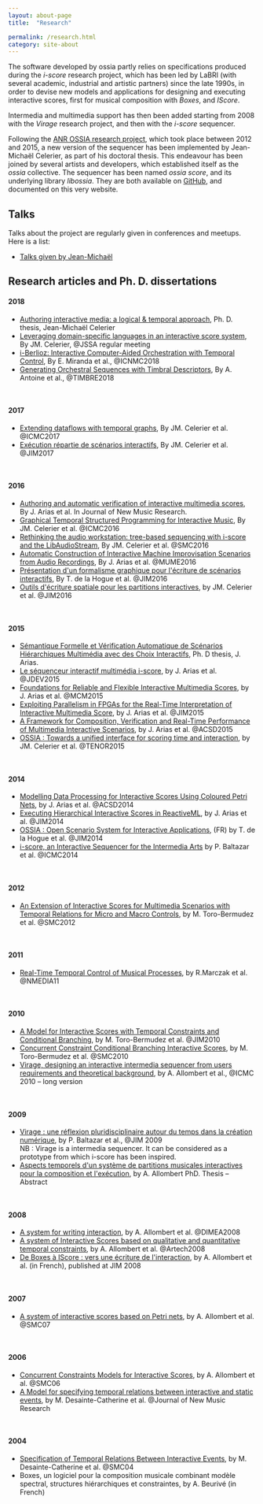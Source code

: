 ```yaml
---
layout: about-page
title:  "Research"

permalink: /research.html
category: site-about
---
```


The software developed by ossia partly relies on specifications produced during the *i-score* research project, which has been led by LaBRI (with several academic, industrial and artistic partners) since the late 1990s, in order to devise new models and applications for designing and executing interactive scores, first for musical composition with *Boxes*, and *IScore*.

Intermedia and multimedia support has then been added starting from 2008 with the *Virage* research project, and then with the *i-score* sequencer.

Following the [ANR OSSIA research project](https://anr.fr/Projet-ANR-12-CORD-0024), which took place between 2012 and 2015, a new version of the sequencer has been implemented by Jean-Michaël Celerier, as part of his doctoral thesis. This endeavour has been joined by several artists and developers, which established itself as the *ossia* collective. The sequencer has been named *ossia score*, and its underlying library *libossia*. They are both available on <a href="https://github.com/ossia">GitHub</a>, and documented on this very website.

<!--
For more details on *i-score*'s family tree and research process, an inheritance graph is available at the end of this page.
-->
## Talks
Talks about the project are regularly given in conferences and meetups. Here is a list: 
* [Talks given by Jean-Michaël](https://jcelerier.name/page/talks)

## Research articles and Ph. D. dissertations
#### 2018

* <a href="https://tel.archives-ouvertes.fr/tel-01947309/document">Authoring interactive media: a logical & temporal approach</a>, Ph. D. thesis, Jean-Michaël Celerier
* <a href="https://data.jssa.info/paper/2018v10n01/4.Celerier.pdf">Leveraging domain-specific languages in an interactive score system</a>, By JM. Celerier, @JSSA regular meeting
* <a href="https://pearl.plymouth.ac.uk/bitstream/handle/10026.1/11131/ICNMC_2018.pdf?sequence=1">i-Berlioz: Interactive Computer-Aided Orchestration with Temporal Control</a>, By E. Miranda et al., @ICNMC2018
* <a href="https://cmr.soc.plymouth.ac.uk/ICCMR%20Updates260918/TIMBRE2018.pdf">Generating Orchestral Sequences with Timbral Descriptors</a>, By A. Antoine et al., @TIMBRE2018
<pre>

</pre>
#### 2017
* <a href="https://hal.archives-ouvertes.fr/hal-01620985/document">Extending dataflows with temporal graphs</a>, By JM. Celerier et al. @ICMC2017
* <a href="https://jim2017.sciencesconf.org/data/Jean_Michael_Celerier2017aa.pdf">Exécution répartie de scénarios interactifs</a>, By JM. Celerier et al. @JIM2017<br/>
<pre>

</pre>
#### 2016
* <a href="https://hal.archives-ouvertes.fr/hal-01399925">Authoring and automatic verification of interactive multimedia scores</a>, By J. Arias et al. In Journal of New Music Research.
* <a href="https://hal.inria.fr/hal-01364702">Graphical Temporal Structured Programming for Interactive Music</a>, By JM. Celerier et al. @ICMC2016
* <a href="https://hal.archives-ouvertes.fr/hal-01360797">Rethinking the audio workstation: tree-based sequencing with i-score and the LibAudioStream</a>, By JM. Celerier et al. @SMC2016
* <a href="https://hal.archives-ouvertes.fr/hal-01336825">Automatic Construction of Interactive Machine Improvisation Scenarios from Audio Recordings</a>, By J. Arias et al. @MUME2016
* <a href="https://hal.archives-ouvertes.fr/hal-01300346">Présentation d'un formalisme graphique pour l'écriture de scénarios interactifs</a>, By T. de la Hogue et al. @JIM2016
* <a href="https://hal.archives-ouvertes.fr/hal-01300348">Outils d'écriture spatiale pour les partitions interactives</a>, by JM. Celerier et al. @JIM2016
<pre>

</pre>
#### 2015
* <a href="https://www.theses.fr/2015BORD0283">Sémantique Formelle et Vérification Automatique de Scénarios Hiérarchiques Multimédia avec des Choix Interactifs</a>, Ph. D thesis, J. Arias.
* <a href="https://hal.archives-ouvertes.fr/hal-01245350">Le séquenceur interactif multimédia i-score</a>, by J. Arias et al. @JDEV2015
* <a href="https://hal.archives-ouvertes.fr/hal-01129394">Foundations for Reliable and Flexible Interactive Multimedia Scores</a>, by J. Arias et al. @MCM2015
* <a href="https://hal.archives-ouvertes.fr/hal-01129316">Exploiting Parallelism in FPGAs for the Real-Time Interpretation of Interactive Multimedia Score</a>, by J. Arias et al. @JIM2015
* <a href="https://ieeexplore.ieee.org/document/7352434/">A Framework for Composition, Verification and Real-Time Performance of Multimedia Interactive Scenarios</a>, by J. Arias et al. @ACSD2015
* <a href="https://hal.archives-ouvertes.fr/hal-01245957">OSSIA : Towards a unified interface for scoring time and interaction</a>, by JM. Celerier et al. @TENOR2015
<pre>

</pre>
#### 2014
* <a href="https://ieeexplore.ieee.org/document/7016342">Modelling Data Processing for Interactive Scores Using Coloured Petri Nets</a>, by J. Arias et al. @ACSD2014
* <a href="https://hal.archives-ouvertes.fr/hal-01095159">Executing Hierarchical Interactive Scores in ReactiveML</a>, by J. Arias et al. @JIM2014
* <a href="https://musinfo.fr/images/0040_03_03_OSSIA_OPEN%20SCENARIO%20SYSTEM.pdf">OSSIA : Open Scenario System for Interactive Applications</a>, (FR) by T. de la Hogue et al. @JIM2014
* <a href="https://quod.lib.umich.edu/i/icmc/bbp2372.2014.277/1/--i-score-an-interactive-sequencer-for-the-intermedia-arts?page=root;size=150;view=text">i-score, an Interactive Sequencer for the Intermedia Arts</a> by P. Baltazar et al. @ICMC2014
<pre>

</pre>
#### 2012
* <a href="https://www.cs.ucy.ac.cy/~mtoro/tcdc12.pdf">An Extension of Interactive Scores for Multimedia Scenarios with Temporal Relations for Micro and Macro Controls</a>, by M. Toro-Bermudez et al. @SMC2012
<pre>

</pre>
#### 2011
* <a href="https://www.thinkmind.org/download.php?articleid=mmedia_2011_1_30_40071">Real-Time Temporal Control of Musical Processes</a>, by R.Marczak et al. @NMEDIA11
<pre>

</pre>
#### 2010
* <a href="https://hal.archives-ouvertes.fr/hal-00527154">A Model for Interactive Scores with Temporal Constraints and Conditional Branching</a>, by M. Toro-Bermudez et al. @JIM2010
* <a href="https://hal.archives-ouvertes.fr/hal-00527157">Concurrent Constraint Conditional Branching Interactive Scores</a>, by M. Toro-Bermudez et al. @SMC2010
* <a href="https://hal.archives-ouvertes.fr/hal-00516335">Virage, designing an interactive intermedia sequencer from users requirements and theoretical background</a>, by A. Allombert et al., @ICMC 2010 &#8211; long version
<pre>

</pre>
#### 2009
* <a href="https://hal.archives-ouvertes.fr/hal-00413510/">Virage : une réflexion pluridisciplinaire autour du temps dans la création numérique</a>, by P. Baltazar et al., @JIM 2009<br/>
NB : Virage is a intermedia sequencer. It can be considered as a prototype from which i-score has been inspired.
* <a href="https://tel.archives-ouvertes.fr/tel-00516350">Aspects temporels d'un système de partitions musicales interactives pour la composition et l'exécution</a>, by A. Allombert PhD. Thesis &#8211; Abstract
<pre>

</pre>
#### 2008
* <a href="https://hal.archives-ouvertes.fr/hal-00353619">A system for writing interaction</a>, by A. Allombert et al. @DIMEA2008
* <a href="https://hal.archives-ouvertes.fr/hal-00353601">A system of Interactive Scores based on qualitative and quantitative temporal constraints</a>, by A. Allombert et al. @Artech2008
* <a href="https://hal.archives-ouvertes.fr/hal-00353628">De Boxes à IScore : vers une écriture de l'interaction</a>, by A. Allombert et al. (in French), published at JIM 2008
<pre>

</pre>
#### 2007
* <a href="https://hal.archives-ouvertes.fr/hal-00307926">A system of interactive scores based on Petri nets</a>, by A. Allombert et al. @SMC07
<pre>

</pre>
#### 2006
* <a href="https://hal.archives-ouvertes.fr/hal-00307924">Concurrent Constraints Models for Interactive Scores</a>, by A. Allombert et al. @SMC06
* <a href="https://hal.archives-ouvertes.fr/hal-01106191">A Model for specifying temporal relations between interactive and static events</a>, by M. Desainte-Catherine et al. @Journal of New Music Research
<pre>

</pre>
#### 2004
* <a href="https://hal.archives-ouvertes.fr/hal-00307927">Specification of Temporal Relations Between Interactive Events</a>, by M. Desainte-Catherine et al. @SMC04
* Boxes, un logiciel pour la composition musicale combinant modèle spectral, structures hiérarchiques et constraintes, by A. Beurivé (in French)

<!-- 
<p>The ossia software family tree graph:</p>
<p><img class="alignnone wp-image-2909 size-full" src="https://web.archive.org/web/20190514213808im_/https://ossia.io/wp-content/uploads/2018/11/HeritageI-score-1.png" alt="" width="1167" height="866" srcset="https://web.archive.org/web/20190514213808im_/https://ossia.io/wp-content/uploads/2018/11/HeritageI-score-1.png 1167w, https://web.archive.org/web/20190514213808im_/https://ossia.io/wp-content/uploads/2018/11/HeritageI-score-1-300x223.png 300w, https://web.archive.org/web/20190514213808im_/https://ossia.io/wp-content/uploads/2018/11/HeritageI-score-1-768x570.png 768w, https://web.archive.org/web/20190514213808im_/https://ossia.io/wp-content/uploads/2018/11/HeritageI-score-1-1024x760.png 1024w" sizes="(max-width: 767px) 89vw, (max-width: 1000px) 54vw, (max-width: 1071px) 543px, 580px"/></p>

-->